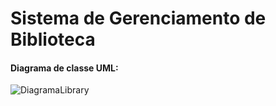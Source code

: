 # Sistema de Gerenciamento de Biblioteca
#### Diagrama de classe UML:

![DiagramaLibrary](https://github.com/lucasbonafe1/SistemaDeBiblioteca/assets/161900921/fdba7484-f8c9-4423-958f-e1ad79d925a3)
